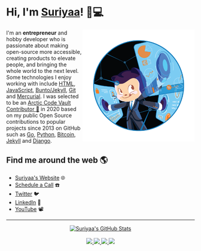 # Hi, I'm [Suriyaa](https://www.suriyaa.tk)! 👋💻

<!--
**SuriyaaKudoIsc/SuriyaaKudoIsc** is a ✨ _special_ ✨ repository because its `README.md` (this file) appears on your GitHub profile.
-->

<a href="https://github.com/sponsors/SuriyaaKudoIsc"><img align="right" width="300" height="300" src="https://github.com/SuriyaaKudoIsc/SuriyaaKudoIsc/blob/master/Fintechtocat.png?raw=true"></a>
I'm an **entrepreneur** and hobby developer who is passionate about making open-source more accessible, creating products to elevate people, and bringing the whole world to the next level. Some technologies I enjoy working with include [HTML](https://html.spec.whatwg.org/), [JavaScript](https://developer.mozilla.org/en-US/docs/Web/javascript), [Bunto/Jekyll](https://buntowaf.tk/), [Git](https://git-scm.com/) and [Mercurial](https://www.mercurial-scm.org/). I was selected to be an <a href="https://archiveprogram.github.com/">Arctic Code Vault Contributor 🌟</a> in 2020 based on my public Open Source contributions to popular projects since 2013 on GitHub such as [Go](https://github.com/golang/go), [Python](https://github.com/python/cpython), [Bitcoin](https://github.com/bitcoin/bitcoin), [Jekyll](https://github.com/jekyll/jekyll) and [Django](https://github.com/django/django).

## Find me around the web 🌎
- [Suriyaa's Website](https://about.suriyaa.tk) 🌐
- [Schedule a Call](https://clarity.fm/suriyaasundararuban) :phone:
- [Twitter](http://twitter.com/SuriyaaKudoIsc) :bird:
- [LinkedIn](http://linkedin.com/in/suriyaakudo) 💼
- [YouTube](https://www.youtube.com/channel/UCBQ4OF7weja_jInXGnJVbkg) 📽 

----

<p align="center">
  <a href="https://github.com/SuriyaaKudoIsc">
    <img src="https://github-readme-stats.vercel.app/api?username=SuriyaaKudoIsc&hide=commits&count_private=true&show_icons=true" alt="Suriyaa's GitHub Stats">
  </a>
  <br><br>
    <a href="https://badges.pufler.dev">
    <img src="https://badges.pufler.dev/years/SuriyaaKudoIsc?style=flat-square&color=blue&logo=github">
  </a>
  <a href="https://github.com/SuriyaaKudoIsc?tab=repositories">
    <img src="https://badges.pufler.dev/repos/SuriyaaKudoIsc?style=flat-square&color=blue&logo=github">
  </a>
  <a href="https://gist.github.com/SuriyaaKudoIsc">
    <img src="https://badges.pufler.dev/gists/SuriyaaKudoIsc?style=flat-square&color=blue&logo=github">
  </a>
  <a href="https://badges.pufler.dev">
    <img src="https://badges.pufler.dev/commits/monthly/SuriyaaKudoIsc?style=flat-square&color=blue&logo=github">
  </a>
</p>
